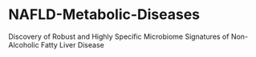 # NAFLD-Metabolic-Diseases
Discovery of Robust and Highly Specific Microbiome Signatures of Non-Alcoholic Fatty Liver Disease
